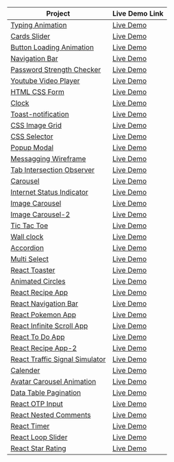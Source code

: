 | Project                                                                                                          | Live Demo Link                                                       |
| ---------------------------------------------------------------------------------------------------------------- | -------------------------------------------------------------------- |
| [Typing Animation](https://github.com/jpranays/UI-challenges/tree/master/typing-animation)                       | [Live Demo](https://jpranays-typing-animation.netlify.app/)          |
| [Cards Slider](https://github.com/jpranays/UI-challenges/tree/master/cards-slider)                               | [Live Demo](https://jpranays-cards-slider.netlify.app/)              |
| [Button Loading Animation](https://github.com/jpranays/UI-challenges/tree/master/button-loading-animation)       | [Live Demo](https://jpranays-button-loading-animation.netlify.app/)  |
| [Navigation Bar](https://github.com/jpranays/UI-challenges/tree/master/navigation-bar)                           | [Live Demo](https://jpranays-navigation-bar.netlify.app/)            |
| [Password Strength Checker](https://github.com/jpranays/UI-challenges/tree/master/password-strength-checker)     | [Live Demo](https://jpranays-password-strength-checker.netlify.app/) |
| [Youtube Video Player](https://github.com/jpranays/UI-challenges/tree/master/youtube-video-player)               | [Live Demo](https://jpranays-youtube-video-player.netlify.app/)      |
| [HTML CSS Form](https://github.com/jpranays/UI-challenges/tree/master/html-css-form)                             | [Live Demo](https://jpranays-html-css-form.netlify.app/)             |
| [Clock](https://github.com/jpranays/UI-challenges/tree/master/clock)                                             | [Live Demo](https://jpranays-clock.netlify.app/)                     |
| [Toast-notification](https://github.com/jpranays/UI-challenges/tree/master/toast-notification)                   | [Live Demo](https://jpranays-toast-notification.netlify.app/)        |
| [CSS Image Grid](https://github.com/jpranays/UI-challenges/tree/master/css-image-grid)                           | [Live Demo](https://jpranays-css-image-grid.netlify.app/)            |
| [CSS Selector](https://github.com/jpranays/UI-challenges/tree/master/css-selector)                               | [Live Demo](https://jpranays-css-selector.netlify.app/)              |
| [Popup Modal](https://github.com/jpranays/UI-challenges/tree/master/popup%20modal%20box)                         | [Live Demo](https://jpranays-popup-modal.netlify.app/)               |
| [Messagging Wireframe](https://github.com/jpranays/UI-challenges/tree/master/messaging-wireframe)                | [Live Demo](https://jpranays-messaging-wireframe.netlify.app/)       |
| [Tab Intersection Observer](https://github.com/jpranays/UI-challenges/tree/master/tab-intersection-observer)     | [Live Demo](https://jpranays-tab-intersection-observer.netlify.app/) |
| [Carousel](https://github.com/jpranays/UI-challenges/tree/master/Carousel)                                       | [Live Demo](https://jpranays-carousel.netlify.app/)                  |
| [Internet Status Indicator](https://github.com/jpranays/UI-challenges/tree/master/Internet-status-indicator)     | [Live Demo](https://jpranays-internet-status-indicator.netlify.app/) |
| [Image Carousel](https://github.com/jpranays/UI-challenges/tree/master/image-carousel)                           | [Live Demo](https://jpranays-image-carousel.netlify.app/)            |
| [Image Carousel-2](https://github.com/jpranays/UI-challenges/tree/master/Image-carousel-2)                       | [Live Demo](https://jpranays-image-carousel-2.netlify.app)           |
| [Tic Tac Toe](https://github.com/jpranays/UI-challenges/tree/master/tic-tac-toe)                                 | [Live Demo](https://jpranays-tic-tac-toe.netlify.app/)               |
| [Wall clock](https://github.com/jpranays/UI-challenges/tree/master/wall-clock)                                   | [Live Demo](https://jpranays-wall-clock.netlify.app/)                |
| [Accordion](https://github.com/jpranays/UI-challenges/tree/master/accordion)                                     | [Live Demo](https://jpranays-accordion.netlify.app/)                 |
| [Multi Select](https://github.com/jpranays/UI-challenges/tree/master/multi-select)                               | [Live Demo](https://jpranays-multi-select.netlify.app/)              |
| [React Toaster](https://github.com/jpranays/UI-challenges/tree/master/react-toaster)                             | [Live Demo](https://jpranays-react-toaster.netlify.app/)             |
| [Animated Circles](https://github.com/jpranays/UI-challenges/tree/master/animated-circles)                       | [Live Demo](https://jpranays-animated-circles.netlify.app/)          |
| [React Recipe App](https://github.com/jpranays/react-recipe-web-app)                                             | [Live Demo](https://jpranays-react-recipe-web-app.netlify.app/)      |
| [React Navigation Bar](https://github.com/jpranays/REACT_Navigation_bar_animation)                               | [Live Demo](https://jpranays-react-navbar-animation.netlify.app/)    |
| [React Pokemon App](https://github.com/jpranays/REACT_pokemon_app)                                               | [Live Demo](https://jpranays-react-pokemon-app.netlify.app/)         |
| [React Infinite Scroll App](https://github.com/jpranays/React-Infinite-Scroll-App)                               | [Live Demo](https://jpranays-react-infinite-scroll.netlify.app/)     |
| [React To Do App](https://github.com/jpranays/React-TO-DO-App)                                                   | [Live Demo](https://jpranays-react-todo-app.netlify.app/)            |
| [React Recipe App-2](https://github.com/jpranays/React-Recipe-App)                                               | [Live Demo](https://jpranays-recipe-app.netlify.app/)                |
| [React Traffic Signal Simulator](https://github.com/jpranays/UI-challenges/tree/master/traffic-signal-simulator) | [Live Demo](https://jpranays-traffic-signal-simulator.netlify.app/)  |
| [Calender](https://github.com/jpranays/UI-challenges/tree/master/Calender)                                       | [Live Demo](https://jpranays-calender.netlify.app/)                  |
| [Avatar Carousel Animation](https://github.com/jpranays/UI-challenges/tree/master/avatar-corousel-animation)     | [Live Demo](https://jpranays-Avatar-Carousel-Animation.netlify.app/) |
| [Data Table Pagination](https://github.com/jpranays/UI-challenges/tree/master/Data-table-pagination)             | [Live Demo](https://jpranays-Data-table-pagination.netlify.app/)     |
| [React OTP Input](https://github.com/jpranays/UI-challenges/tree/master/react-otp-input)                         | [Live Demo](https://jpranays-react-otp-input.netlify.app/)           |
| [React Nested Comments](https://github.com/jpranays/UI-challenges/tree/master/react-nested-comments)             | [Live Demo](https://jpranays-react-nested-comments.netlify.app/)     |
| [React Timer](https://github.com/jpranays/UI-challenges/tree/master/react-timer)                                 | [Live Demo](https://jpranays-react-timer.netlify.app/)               |
| [React Loop Slider](https://github.com/jpranays/UI-challenges/tree/master/react-loop-slider)                     | [Live Demo](https://jpranays-react-loop-slider.netlify.app/)         |
| [React Star Rating](https://github.com/jpranays/UI-challenges/tree/master/react-star-component)                     | [Live Demo](https://jpranays-react-star-rating.netlify.app/)         |
